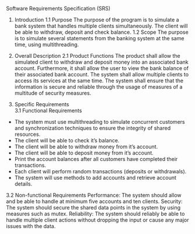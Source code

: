 Software Requirements Specification (SRS)
1. Introduction
1.1 Purpose
The purpose of the program is to simulate a bank system that handles multiple clients simultaneously. The client will be able to withdraw, deposit and check balance.
1.2 Scope
The purpose is to simulate several statements from the banking system at the same time, using multithreading.

3. Overall Description
2.1 Product Functions
The product shall allow the simulated client to withdraw and deposit money into an associated bank account. Furthermore, it shall allow the user to view the bank balance of their associated bank account.
The system shall allow multiple clients to access its services at the same time.
The system shall ensure that the information is secure and reliable through the usage of measures of a multitude of security measures. 

5. Specific Requirements  
3.1 Functional Requirements
- The system must use multithreading to simulate concurrent customers and synchronization techniques to ensure the integrity of shared resources.
- The client will be able to check it’s balance.
- The client will be able to withdraw money from it’s account.
- The client will be able to deposit money from it’s account. 
- Print the account balances after all customers have completed their transactions.
- Each client will perform random transactions (deposits or withdrawals).
- The system will use methods to add accounts and retrieve account details.

3.2 Non-functional Requirements
Performance: The system should allow and be able to handle at minimum five accounts and ten clients. 
Security: The system should secure the shared data points in the system by using measures such as mutex. 
Reliability: The system should reliably be able to handle multiple client actions without dropping the input or cause any major issues with the data. 

